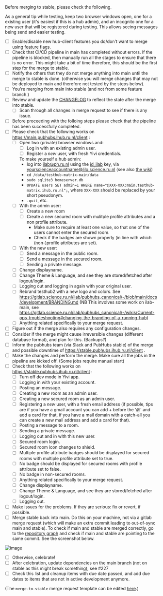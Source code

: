 Before merging to stable, please check the following.

As a general tip while testing, keep two browser windows open, one for a existing user (it's easiest if this is a hub admin), and an incognito one for a new user that will be registered during testing. This allows seeing messages being send and easier testing.
  - [ ] Enable/disable new hub-client features you do/don't want to merge using [feature flags](https://gitlab.science.ru.nl/ilab/pubhubs_canonical/-/blob/main/hub-client/src/store/settings.ts?ref_type=heads).
  - [ ] Check that CI/CD pipeline in main has completed without errors. If the pipeline is blocked, then manually run all the stages to ensure that there is no error. This might take a bit of time therefore, this should be the first step for the merge to stable.
  - [ ] Notify the others that they do not merge anything into main until the merge to stable is done. (otherwise you will merge changes that may not be deployed to main and therefore not tested by the steps below).
  - [ ] You're merging from main into stable (and not from some feature branch.) 
  - [ ] Review and update the [CHANGELOG](CHANGELOG.md) to reflect the state after the merge into stable.
    - [ ] Scan through all changes in merge request to see if there is any issue.
  - [ ] Before proceeding with the folloing steps please check that the pipeline has been successfully completed. 
  - [ ] Please check that the following works on https://main.pubhubs.ihub.ru.nl/client :
      - [ ] Open two (private) browser windows and:
        - [ ] Log in with an existing admin user.
        - [ ] Register a *new* user, with fresh Yivi credentials.
              
        To make yourself a hub admin: 
          - log into ilab@ph.ru.nl using the [id_ilab](https://gitlab.science.ru.nl/ilab/ops/-/blob/main/ssh/id_ilab?ref_type=heads) key, via yourscienceaccountname@lilo.science.ru.nl (see also [the wiki](https://gitlab.science.ru.nl/ilab/pubhubs_canonical/-/wikis/Infrastructure))
          - `cd /data/testhub-matrix-main/data`
          - `sudo sqlite3 homeserver.db`
          - `UPDATE users SET admin=1 WHERE name="@XXX-XXX:main.testhub-matrix.ihub.ru.nl";`, where `XXX-XXX` should be replaced by your short pseudonym.
          - `.quit`, etc.
      - [ ] With the admin user:
        - [ ] Create a new room
        - [ ] Create a new secured room with mulitple profile attributes and a non profile attribute.
          - Make sure to require at least one value, so that one of the users cannot enter the secured room.
          - Check if the badges are shown properly (in line with which (non-)profile attributes are set).
      - [ ] With the new user:
        - [ ] Send a message in the public room.
        - [ ] Send a message in the secured room.
        - [ ] Sending a private message.
      - [ ] Change displayname.
      - [ ] Change Theme & Language, and see they are stored/fetched after logout/login.
      - [ ] Logging out and logging in again with your original user.
      - [ ] Rebrand testhub2 with a new logo and colors. See https://gitlab.science.ru.nl/ilab/pubhubs_canonical/-/blob/main/docs/development/BRANDING.md (NB This involves some work on ilab-main, see https://gitlab.science.ru.nl/ilab/pubhubs_canonical/-/wikis/Current-ops-troubleshooting#changing-the-branding-of-a-running-hub)
      - [ ] Anything related specifically to your merge request.
  - [ ] Figure out if the merge also requires any configuration changes. 
  - [ ] Consider if the merge might cause irreversible changes (different database format), and plan for this. (Backups?)
  - [ ] Inform the pubhubs team (via Slack and PubHubs stable) of the merge and possible downtime of https://stable.pubhubs.ihub.ru.nl/client . 
  - [ ] Make the changes and perform the merge. Make sure all the jobs in the pipeline are kicked off. (Some jobs require manual start)
  - [ ] Check that the following works on https://stable.pubhubs.ihub.ru.nl/client :
     - [ ] Turn off dev mode in Yivi app. 
     - [ ] Logging in with your existing account.
     - [ ] Posting an message.
     - [ ] Creating a new room as an admin user.  
     - [ ] Creating a new secured room as an admin user.
     - [ ] Registering a *new* user, with a fresh email address (if possible, tips are if you have a gmail account you can add +<date> before the '@' and add a card for that, if you have a mail domain with a catch-all you can create a new mail address and add a card for that).
     - [ ] Posting a message to a room.
     - [ ] Sending a private message.
     - [ ] Logging out and in with this new user.
     - [ ] Secured room login.
     - [ ] Secured room icon changes to shield.
     - [ ] Multiple profile attribute badges should be displayed for secured rooms with multiple profile attribute set to true.
     - [ ] No badge should be displayed for secured rooms with profile attribute set to false.
     - [ ] No badge in non-secured rooms.
     - [ ] Anything related specifically to your merge request.
     - [ ] Change displayname.
     - [ ] Change Theme & Language, and see they are stored/fetched after logout/login.
     - [ ] Logging out.
  - [ ] Make issues for the problems. If they are serious:  fix or revert, if possible.
  - [ ] Merge stable back into main. Do this on your machine, not via a gitlab merge request (which will make an extra commit leading to out-of-sync main and stable). To check if main and stable are merged correctly, go to the [repository graph](https://gitlab.science.ru.nl/ilab/pubhubs_canonical/-/network/main?ref_type=heads) and check if main and stable are pointing to the same commit. See the screenshot below.

  ![image](/uploads/478c467465270fe24b4e3ec6ee32cc3b/image.png)
  - [ ] Otherwise, celebrate!
  - [ ] After celebration, update dependencies on the main branch (not on stable as this might break something), see #227
  - [ ] Check this list and cleanup items with due date passed, and add due dates to items that are not in active development anymore.
     
  (The `merge-to-stable` merge request template can be edited [here](https://gitlab.science.ru.nl/ilab/pubhubs_canonical/-/edit/main/.gitlab/merge_request_templates/merge-to-stable.md).)

